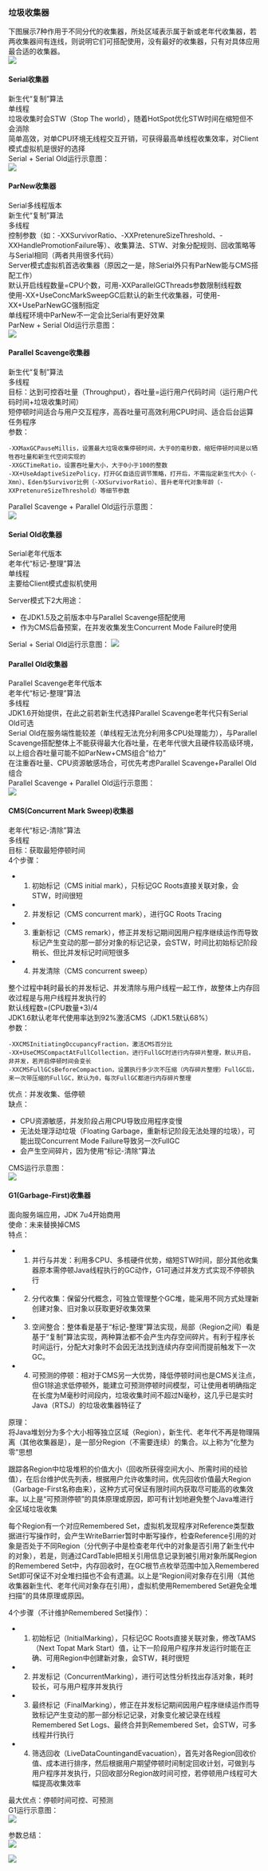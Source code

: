 ### 垃圾收集器  

下图展示7种作用于不同分代的收集器，所处区域表示属于新或老年代收集器，若两收集器间有连线，则说明它们可搭配使用，没有最好的收集器，只有对具体应用最合适的收集器。  
![](images/gc1.png)  

#### Serial收集器  
新生代“复制”算法  
单线程   
垃圾收集时会STW（Stop The world），随着HotSpot优化STW时间在缩短但不会消除  
简单高效，对单CPU环境无线程交互开销，可获得最高单线程收集效率，对Client模式虚拟机是很好的选择  
Serial + Serial Old运行示意图：  
![](images/gc2.png)  

#### ParNew收集器  
Serial多线程版本  
新生代“复制”算法  
多线程  
控制参数（如：-XXSurvivorRatio、-XXPretenureSizeThreshold、-XXHandlePromotionFailure等）、收集算法、STW、对象分配规则、回收策略等与Serial相同（两者共用很多代码）  
Server模式虚拟机首选收集器（原因之一是，除Serial外只有ParNew能与CMS搭配工作）  
默认开启线程数量=CPU个数，可用-XXParallelGCThreads参数限制线程数  
使用-XX+UseConcMarkSweepGC后默认的新生代收集器，可使用-XX+UseParNewGC强制指定  
单线程环境中ParNew不一定会比Serial有更好效果  
ParNew + Serial Old运行示意图：  
![](images/gc3.png)  

#### Parallel Scavenge收集器  
新生代“复制”算法  
多线程  
目标：达到可控吞吐量（Throughput），吞吐量=运行用户代码时间（运行用户代码时间+垃圾收集时间）  
短停顿时间适合与用户交互程序，高吞吐量可高效利用CPU时间、适合后台运算任务程序  
参数：  
```
-XXMaxGCPauseMillis，设置最大垃圾收集停顿时间，大于0的毫秒数，缩短停顿时间是以牺牲吞吐量和新生代空间实现的
-XXGCTimeRatio，设置吞吐量大小，大于0小于100的整数
-XX+UseAdaptiveSizePolicy，打开GC自适应调节策略，打开后，不需指定新生代大小（-Xmn）、Eden与Survivor比例（-XXSurvivorRatio）、晋升老年代对象年龄（-XXPretenureSizeThreshold）等细节参数
```  
Parallel Scavenge + Parallel Old运行示意图：  
![](images/gc4.png)  

#### Serial Old收集器  
Serial老年代版本  
老年代“标记-整理”算法  
单线程  
主要给Client模式虚拟机使用  

Server模式下2大用途：  

- 在JDK1.5及之前版本中与Parallel Scavenge搭配使用  
- 作为CMS后备预案，在并发收集发生Concurrent Mode Failure时使用  

Serial + Serial Old运行示意图：
![](images/gc5.png)  

#### Parallel Old收集器  
Parallel Scavenge老年代版本  
老年代“标记-整理”算法  
多线程  
JDK1.6开始提供，在此之前若新生代选择Parallel Scavenge老年代只有Serial Old可选  
Serial Old在服务端性能较差（单线程无法充分利用多CPU处理能力），与Parallel Scavenge搭配整体上不能获得最大化吞吐量，在老年代很大且硬件较高级环境，以上组合吞吐量可能不如ParNew+CMS组合“给力”  
在注重吞吐量、CPU资源敏感场合，可优先考虑Parallel Scavenge+Parallel Old组合  
Parallel Scavenge + Parallel Old运行示意图：  
![](images/gc6.png)  

#### CMS(Concurrent Mark Sweep)收集器  
老年代“标记-清除”算法  
多线程  
目标：获取最短停顿时间  
4个步骤：  

- 1) 初始标记（CMS initial mark），只标记GC Roots直接关联对象，会STW，时间很短
- 2) 并发标记（CMS concurrent mark），进行GC Roots Tracing
- 3) 重新标记（CMS remark），修正并发标记期间因用户程序继续运作而导致标记产生变动的那一部分对象的标记记录，会STW，时间比初始标记阶段稍长、但比并发标记时间短很多
- 4) 并发清除（CMS concurrent sweep）  

整个过程中耗时最长的并发标记、并发清除与用户线程一起工作，故整体上内存回收过程是与用户线程并发执行的  
默认线程数=(CPU数量+3)/4  
JDK1.6默认老年代使用率达到92%激活CMS（JDK1.5默认68%）  
参数：  
```
-XXCMSInitiatingOccupancyFraction，激活CMS百分比
-XX+UseCMSCompactAtFullCollection，进行FullGC时进行内存碎片整理，默认开启，非并发，若开启停顿时间会变长
-XXCMSFullGCsBeforeCompaction，设置执行多少次不压缩（内存碎片整理）FullGC后，来一次带压缩的FullGC，默认为0，每次FullGC都进行内存碎片整理
```  
优点：并发收集、低停顿  
缺点：  

- CPU资源敏感，并发阶段占用CPU导致应用程序变慢
- 无法处理浮动垃圾（Floating Garbage，重新标记阶段无法处理的垃圾），可能出现Concurrent Mode Failure导致另一次FullGC
- 会产生空间碎片，因为使用“标记-清除”算法  

CMS运行示意图：  
![](images/gc7.png)  

#### G1(Garbage-First)收集器  
面向服务端应用，JDK 7u4开始商用  
使命：未来替换掉CMS  
特点：  

- 1) 并行与并发：利用多CPU、多核硬件优势，缩短STW时间，部分其他收集器原本需停顿Java线程执行的GC动作，G1可通过并发方式实现不停顿执行
- 2) 分代收集：保留分代概念，可独立管理整个GC堆，能采用不同方式处理新创建对象、旧对象以获取更好收集效果
- 3) 空间整合：整体看是基于“标记-整理”算法实现，局部（Region之间）看是基于“复制”算法实现，两种算法都不会产生内存空间碎片。有利于程序长时间运行，分配大对象时不会因无法找到连续内存空间而提前触发下一次GC。
- 4) 可预测的停顿：相对于CMS另一大优势，降低停顿时间也是CMS关注点，但G1除追求低停顿外，能建立可预测停顿时间模型，可让使用者明确指定在长度为M毫秒时间段内，垃圾收集时间不超过N毫秒，这几乎已是实时Java（RTSJ）的垃圾收集器特征了

原理：  
将Java堆划分为多个大小相等独立区域（Region），新生代、老年代不再是物理隔离（其他收集器是），是一部分Region（不需要连续）的集合。以上称为“化整为零”思想  

跟踪各Region中垃圾堆积的价值大小（回收所获得空间大小、所需时间的经验值），在后台维护优先列表，根据用户允许收集时间，优先回收价值最大Region（Garbage-First名称由来），这种方式可保证有限时间内获取尽可能高的收集效率。以上是“可预测停顿”的具体原理或原因，即可有计划地避免整个Java堆进行全区域垃圾收集  

每个Region有一个对应Remembered Set，虚拟机发现程序对Reference类型数据进行写操作时，会产生WriteBarrier暂时中断写操作，检查Reference引用的对象是否处于不同Region（分代例子中是检查老年代中的对象是否引用了新生代中的对象），若是，则通过CardTable把相关引用信息记录到被引用对象所属Region的Remembered Set中，内存回收时，在GC根节点枚举范围中加入Remembered Set即可保证不对全堆扫描也不会有遗漏。以上是“Region间对象存在引用（其他收集器新生代、老年代间对象存在引用），虚拟机使用Remembered Set避免全堆扫描”的具体原理或原因。  

4个步骤（不计维护Remembered Set操作）：  

- 1) 初始标记（InitialMarking），只标记GC Roots直接关联对象，修改TAMS（Next Topat Mark Start）值，让下一阶段用户程序并发运行时能在正确、可用Region中创建新对象，会STW，耗时很短
- 2) 并发标记（ConcurrentMarking），进行可达性分析找出存活对象，耗时较长，可与用户程序并发执行
- 3) 最终标记（FinalMarking），修正在并发标记期间因用户程序继续运作而导致标记产生变动的那一部分标记记录，对象变化被记录在线程Remembered Set Logs、最终合并到Remembered Set，会STW，可多线程并行执行
- 4) 筛选回收（LiveDataCountingandEvacuation），首先对各Region回收价值、成本进行排序，然后根据用户期望停顿时间制定回收计划，可做到与用户程序并发执行，只回收部分Region故时间可控，若停顿用户线程可大幅提高收集效率  

最大优点：停顿时间可控、可预测  
G1运行示意图：  
![](images/gc8.png)  

参数总结：  
![](images/gc9.png)  

![](images/gc10.png)